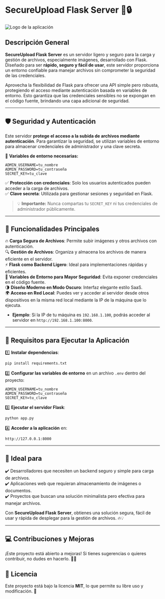 
# **SecureUpload Flask Server 🚀🔒**

![Logo de la aplicación](blob/main/static/images/logo.png)

## **Descripción General**  
**SecureUpload Flask Server** es un servidor ligero y seguro para la carga y gestión de archivos, especialmente imágenes, desarrollado con Flask. Diseñado para ser **rápido, seguro y fácil de usar**, este servidor proporciona un entorno confiable para manejar archivos sin comprometer la seguridad de las credenciales.

Aprovecha la flexibilidad de Flask para ofrecer una API simple pero robusta, protegiendo el acceso mediante autenticación basada en variables de entorno. Esto garantiza que las credenciales sensibles no se expongan en el código fuente, brindando una capa adicional de seguridad.

---

## **🛡️ Seguridad y Autenticación**  
Este servidor **protege el acceso a la subida de archivos mediante autenticación**. Para garantizar la seguridad, se utilizan variables de entorno para almacenar credenciales de administrador y una clave secreta.

🔑 **Variables de entorno necesarias:**  
```plaintext
ADMIN_USERNAME=tu_nombre
ADMIN_PASSWORD=tu_contraseña
SECRET_KEY=tu_clave
```
✅ **Protección con credenciales**: Solo los usuarios autenticados pueden acceder a la carga de archivos.  
✅ **Clave secreta**: Utilizada para gestionar sesiones y seguridad en Flask.  

> 💡 **Importante:** Nunca compartas tu `SECRET_KEY` ni tus credenciales de administrador públicamente.

---

## **📂 Funcionalidades Principales**  
🔥 **Carga Segura de Archivos**: Permite subir imágenes y otros archivos con autenticación.  
🔍 **Gestión de Archivos**: Organiza y almacena los archivos de manera eficiente en el servidor.  
⚡ **Flask como Backend Ligero**: Ideal para implementaciones rápidas y eficientes.  
🔐 **Variables de Entorno para Mayor Seguridad**: Evita exponer credenciales en el código fuente.  
🌗 **Diseño Moderno en Modo Oscuro**: Interfaz elegante estilo SaaS.  
🌍 **Acceso en Red Local**: Puedes ver y acceder al servidor desde otros dispositivos en la misma red local mediante la IP de la máquina que lo ejecuta.  
   - **Ejemplo**: Si la IP de tu máquina es `192.168.1.100`, podrás acceder al servidor en `http://192.168.1.100:8000`.


---

## **📌 Requisitos para Ejecutar la Aplicación**  
1️⃣ **Instalar dependencias**:  
```bash
pip install requirements.txt
```  
2️⃣ **Configurar las variables de entorno** en un archivo `.env` dentro del proyecto:  
```plaintext
ADMIN_USERNAME=tu_nombre
ADMIN_PASSWORD=tu_contraseña
SECRET_KEY=tu_clave
```  
3️⃣ **Ejecutar el servidor Flask**:  
```bash
python app.py
```  
4️⃣ **Acceder a la aplicación** en:  
```
http://127.0.0.1:8000
```

---

## **🚀 Ideal para**  
✔️ Desarrolladores que necesiten un backend seguro y simple para carga de archivos.  
✔️ Aplicaciones web que requieran almacenamiento de imágenes o documentos.  
✔️ Proyectos que buscan una solución minimalista pero efectiva para manejar archivos.  

Con **SecureUpload Flask Server**, obtienes una solución segura, fácil de usar y rápida de desplegar para la gestión de archivos. 🔥💡  

---

## **💻 Contribuciones y Mejoras**  
¡Este proyecto está abierto a mejoras! Si tienes sugerencias o quieres contribuir, no dudes en hacerlo. 📩✨  

## **📜 Licencia**  
Este proyecto está bajo la licencia **MIT**, lo que permite su libre uso y modificación. 🎯
